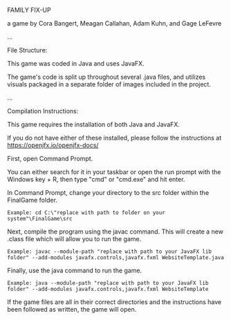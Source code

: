 FAMILY FIX-UP

a game by
Cora Bangert,
Meagan Callahan,
Adam Kuhn,
and Gage LeFevre

...

File Structure:


This game was coded in Java and uses JavaFX. 

The game's code is split up throughout several .java files, and utilizes visuals packaged in a separate folder of images included in the project.

...

Compilation Instructions:


This game requires the installation of both Java and JavaFX. 

If you do not have either of these installed, please follow the instructions at https://openjfx.io/openjfx-docs/


First, open Command Prompt.


You can either search for it in your taskbar or open the run prompt with the Windows key + R, then type "cmd" or "cmd.exe" and hit enter.


In Command Prompt, change your directory to the src folder within the FinalGame folder. 

	Example: cd C:\"replace with path to folder on your system"\FinalGame\src


Next, compile the program using the javac command. This will create a new .class file which will allow you to run the game.

	Example: javac --module-path "replace with path to your JavaFX lib folder" --add-modules javafx.controls,javafx.fxml WebsiteTemplate.java


Finally, use the java command to run the game.

	Example: java --module-path "replace with path to your JavaFX lib folder" --add-modules javafx.controls,javafx.fxml WebsiteTemplate


If the game files are all in their correct directories and the instructions have been followed as written, the game will open.
